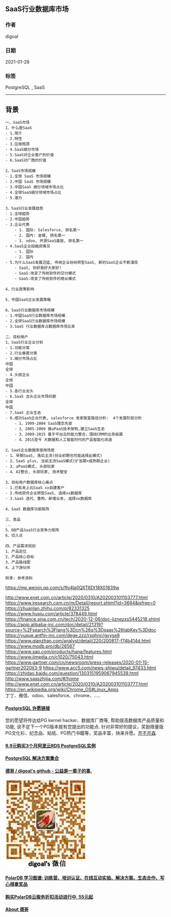 ## SaaS行业数据库市场  
    
### 作者    
digoal    
    
### 日期    
2021-01-28     
    
### 标签    
PostgreSQL , SaaS
    
----    
    
## 背景    
```
一、SaaS市场
1、什么是SaaS
- 1.简介
- 2.特性
- 3.应用瓶颈
- 4.SaaS细分市场
- 5.SaaS对企业客户的价值
- 6.SaaS对厂商的价值

2、SaaS市场规模
- 1.全球 SaaS 市场规模 
- 2.中国 SaaS 市场规模
- 3.中国SaaS 细分领域市场占比
- 4.全球SaaS细分领域市场占比
- 5.潜力

3、SaaS行业发展趋势
- 1.全球趋势
- 2.中国趋势
- 3.企业代表
    - 1. 国际: Salesforce, 排名第一
    - 2. 国内: 金蝶, 排名第一
    - 3. odoo, 开源SaaS基座, 排名第一
- 4.SaaS企业投融资情况
    - 1. 国际
    - 2. 国内
- 5.为什么SaaS发展迅猛, 传统企业纷纷转型SaaS, 新的SaaS企业不断涌现
    - SaaS, 你好我好大家好!
    - SaaS:改变了传统软件的交付模式
    - SaaS:改变了传统软件的商业模式

4、行业政策影响

5、中国SaaS企业发展策略

6、SaaS行业数据库市场规模
- 1.中国SaaS行业数据库市场规模
- 2.全球SaaS行业数据库市场规模
- 3.SaaS 行业数据库占数据库市场比率

二、目标用户
1、SaaS行业企业分析
- 1.功能分类
- 2.行业垂直分类
- 3.细分市场占比
中国
全球
- 4.头部企业
全球
中国
- 5.各行业龙头
- 6.SaaS 龙头企业市场份额
全球
中国
- 7.SaaS 企业生态
- 8.成功SaaS企业代表, salesforce 发家致富路径分析:  4个发展阶段分析
    - 1、1999-2004 SaaS理念先驱
    - 2、2005-2009 做aPaaS技术架构,建立SaaS生态
    - 3、2009-2015 基于平台云的能力整合，围绕CRM的业务拓展
    - 4、2015至今 大数据和人工智能时代的产品智能化改造

2、SaaS企业数据库使用场景
- 1、早期SaaS, 落后主流(创业初期也可能选择此模式)
- 2、SaaS plus, 当前主流SaaS模式(扩张期+成熟期企业)
- 3、aPaaS模式, 头部玩家
- 4、AI整合, 头部玩家, 技术壁垒

3、目标用户数据库核心痛点
- 1.已有未上云SaaS xx自建客户
- 2.传统软件企业转型SaaS, 选择xx数据库
- 3.SaaS 迭代、重构、新增业务, 选择xx数据库

4、SaaS 数据库功能矩阵

三、竞品
...
5、DB产品SaaS行业竞争力矩阵
6、切入点

四、产品需求规划
1、产品定位
2、产品核心目标
3、产品路线图
4、上下游伙伴

附录: 参考资料
```
  
https://mp.weixin.qq.com/s/fhi4la0QXT6Dt18X01839w   
  
http://www.enet.com.cn/article/2020/0310/A202003101103777.html
https://www.iresearch.com.cn/m/Detail/report.shtml?id=3684&isfree=0
https://zhuanlan.zhihu.com/p/82331325
https://www.huxiu.com/article/378449.html
https://finance.sina.com.cn/tech/2020-12-06/doc-iiznezxs5445218.shtml
https://apip.alibaba-inc.com/doc/detail/21319?source=%2Fsearch%3Flang%3Dcn%26q%3Dsaas%26tabKey%3Ddoc
https://yuque.antfin-inc.com/dege.zzz/rxqhnn/gvyse8
https://www.qianzhan.com/analyst/detail/220/200817-f74b414d.html
https://www.modb.pro/db/26567
https://www.sap.com/products/hana/features.html
https://www.iimedia.cn/c1020/75043.html
https://www.gartner.com/cn/newsroom/press-releases/2020-01-15-gartner2020it3-9
https://www.acc5.com/news-shiwu/detail_97433.html
https://zhidao.baidu.com/question/1303151959067945539.html
http://www.saaszhijia.com/#/home
http://www.enet.com.cn/article/2020/0310/A202003101103777.html
https://en.wikipedia.org/wiki/Chrome_OS#Linux_Apps   
丁丁、微信、odoo、salesforce、chrome、.....    
  
#### [PostgreSQL 许愿链接](https://github.com/digoal/blog/issues/76 "269ac3d1c492e938c0191101c7238216")
您的愿望将传达给PG kernel hacker、数据库厂商等, 帮助提高数据库产品质量和功能, 说不定下一个PG版本就有您提出的功能点. 针对非常好的提议，奖励限量版PG文化衫、纪念品、贴纸、PG热门书籍等，奖品丰富，快来许愿。[开不开森](https://github.com/digoal/blog/issues/76 "269ac3d1c492e938c0191101c7238216").  
  
  
#### [9.9元购买3个月阿里云RDS PostgreSQL实例](https://www.aliyun.com/database/postgresqlactivity "57258f76c37864c6e6d23383d05714ea")
  
  
#### [PostgreSQL 解决方案集合](https://yq.aliyun.com/topic/118 "40cff096e9ed7122c512b35d8561d9c8")
  
  
#### [德哥 / digoal's github - 公益是一辈子的事.](https://github.com/digoal/blog/blob/master/README.md "22709685feb7cab07d30f30387f0a9ae")
  
  
![digoal's wechat](../pic/digoal_weixin.jpg "f7ad92eeba24523fd47a6e1a0e691b59")
  
  
#### [PolarDB 学习图谱: 训练营、培训认证、在线互动实验、解决方案、生态合作、写心得拿奖品](https://www.aliyun.com/database/openpolardb/activity "8642f60e04ed0c814bf9cb9677976bd4")
  
  
#### [购买PolarDB云服务折扣活动进行中, 55元起](https://www.aliyun.com/activity/new/polardb-yunparter?userCode=bsb3t4al "e0495c413bedacabb75ff1e880be465a")
  
  
#### [About 德哥](https://github.com/digoal/blog/blob/master/me/readme.md "a37735981e7704886ffd590565582dd0")
  
